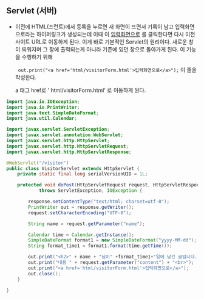 ## Servlet (서버) 

- 이전에 HTML(프런트)에서 등록을 누르면 새 화면이 뜨면서 기록이 남고 입력화면으로라는 하이퍼링크가 생성되는데 이때 이 <u>입력화면으로</u> 를 클릭한다면 다시 이전 사이트 URL로 이동하게 된다. 이게 바로 기본적인 Servlet의 원리이다. 새로운 창이 띄워지며 그 창에 출력되는게 아니라 기존에 있던 창으로 돌아가게 된다. 이 기능을 수행하기 위해 

  `	out.print("<a href='html/visitorForm.html'>입력화면으로</a>");` 이 줄을 작성한다.

  a 태그 href로 ' html/visitorForm.html' 로 이동하게 된다. 

```java
import java.io.IOException;
import java.io.PrintWriter;
import java.text.SimpleDateFormat;
import java.util.Calendar;

import javax.servlet.ServletException;
import javax.servlet.annotation.WebServlet;
import javax.servlet.http.HttpServlet;
import javax.servlet.http.HttpServletRequest;
import javax.servlet.http.HttpServletResponse;

@WebServlet("/visitor")
public class VisitorServlet extends HttpServlet {
	private static final long serialVersionUID = 1L;

	protected void doPost(HttpServletRequest request, HttpServletResponse response)
			throws ServletException, IOException {

		response.setContentType("text/html; charset=utf-8");
		PrintWriter out = response.getWriter();
		request.setCharacterEncoding("UTF-8");

		String name = request.getParameter("name");

		Calendar time = Calendar.getInstance();
		SimpleDateFormat format1 = new SimpleDateFormat("yyyy-MM-dd");
		String format_time1 = format1.format(time.getTime());

		out.print("<h2>" + name + "님이" +format_time1+"일에 남긴 글입니다."+"</h2>");
		out.print("내용 " + request.getParameter("content") + "<br>");
		out.print("<a href='html/visitorForm.html'>입력화면으로</a>");
		out.close();
	}

}

```

